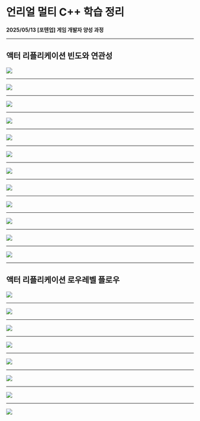 # 언리얼 멀티 C++ 학습 정리

**2025/05/13 [포텐업] 게임 개발자 양성 과정**

---

## 액터 리플리케이션 빈도와 연관성

<img src= "https://github.com/KwonJeHan/Study-cpp/blob/main/img/UECPP_Multi/41.FindUnrealInsights.exe.png">



---

<img src= "https://github.com/KwonJeHan/Study-cpp/blob/main/img/UECPP_Multi/42.AddEnvironmentVariablePath.png">



---

<img src= "https://github.com/KwonJeHan/Study-cpp/blob/main/img/UECPP_Multi/43.CreateNetworkInsightsEditor.bat.png">



---

<img src= "https://github.com/KwonJeHan/Study-cpp/blob/main/img/UECPP_Multi/44.ConnectLocalHostIPToUnrealInsights.png">



---

<img src= "https://github.com/KwonJeHan/Study-cpp/blob/main/img/UECPP_Multi/45.SetUnrealInsightsLayout.png">



---

<img src= "https://github.com/KwonJeHan/Study-cpp/blob/main/img/UECPP_Multi/46.ModifyABFountain.cpp.png">



---

<img src= "https://github.com/KwonJeHan/Study-cpp/blob/main/img/UECPP_Multi/47.ModifyABFountain.h.png">



---

<img src= "https://github.com/KwonJeHan/Study-cpp/blob/main/img/UECPP_Multi/48.ModifyABFountain.cpp1.png">



---

<img src= "https://github.com/KwonJeHan/Study-cpp/blob/main/img/UECPP_Multi/49.ModifyABFountain.cpp2.png">



---

<img src= "https://github.com/KwonJeHan/Study-cpp/blob/main/img/UECPP_Multi/50.ModifyABFountain.h.png">



---

<img src= "https://github.com/KwonJeHan/Study-cpp/blob/main/img/UECPP_Multi/51.ModifyABFountain.cpp1.png">



---

<img src= "https://github.com/KwonJeHan/Study-cpp/blob/main/img/UECPP_Multi/52.ModifyABFountain.cpp2.png">



---

## 액터 리플리케이션 로우레벨 플로우

<img src= "https://github.com/KwonJeHan/Study-cpp/blob/main/img/UECPP_Multi/53.ModifyABFountain.h.png">



---

<img src= "https://github.com/KwonJeHan/Study-cpp/blob/main/img/UECPP_Multi/54.ModifyABFountain.cpp.png">



---

<img src= "https://github.com/KwonJeHan/Study-cpp/blob/main/img/UECPP_Multi/55.ModifyDefaultEngine.ini.png">



---

<img src= "https://github.com/KwonJeHan/Study-cpp/blob/main/img/UECPP_Multi/56.ModifyABFountain.h.png">



---

<img src= "https://github.com/KwonJeHan/Study-cpp/blob/main/img/UECPP_Multi/57.ModifyABFountain.cpp1.png">



---

<img src= "https://github.com/KwonJeHan/Study-cpp/blob/main/img/UECPP_Multi/58.ModifyABFountain.cpp2.png">



---

<img src= "https://github.com/KwonJeHan/Study-cpp/blob/main/img/UECPP_Multi/59.ModifyABFountain.cpp3.png">



---

<img src= "https://github.com/KwonJeHan/Study-cpp/blob/main/img/UECPP_Multi/60.ModifyABFountain.cpp.png">

